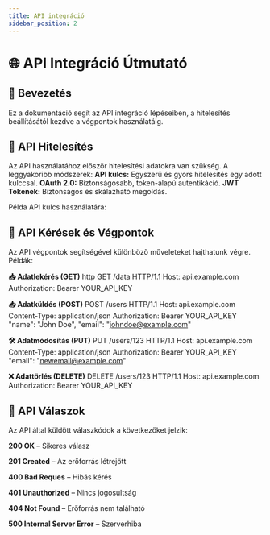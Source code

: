 ```yaml
---
title: API integráció
sidebar_position: 2
---
```

# 🌐 API Integráció Útmutató

## 📌 Bevezetés
Ez a dokumentáció segít az API integráció lépéseiben, a hitelesítés beállításától kezdve a végpontok használatáig.

## 🔐 API Hitelesítés
Az API használatához először hitelesítési adatokra van szükség. A leggyakoribb módszerek:
**API kulcs:** Egyszerű és gyors hitelesítés egy adott kulccsal.
**OAuth 2.0:** Biztonságosabb, token-alapú autentikáció.
**JWT Tokenek:** Biztonságos és skálázható megoldás.

Példa API kulcs használatára:
## 🔄 API Kérések és Végpontok
Az API végpontok segítségével különböző műveleteket hajthatunk végre. Példák:

**📥 Adatlekérés (GET)**
http
GET /data HTTP/1.1
Host: api.example.com
Authorization: Bearer YOUR_API_KEY


**📥 Adatküldés (POST)**
POST /users HTTP/1.1
Host: api.example.com
Content-Type: application/json
Authorization: Bearer YOUR_API_KEY
  "name": "John Doe",
  "email": "johndoe@example.com"

**🛠 Adatmódosítás (PUT)**
PUT /users/123 HTTP/1.1
Host: api.example.com
Content-Type: application/json
Authorization: Bearer YOUR_API_KEY
  "email": "newemail@example.com"

**❌ Adattörlés (DELETE)**
DELETE /users/123 HTTP/1.1
Host: api.example.com
Authorization: Bearer YOUR_API_KEY

## 📡 API Válaszok
Az API által küldött válaszkódok a következőket jelzik:

**200 OK** – Sikeres válasz

**201 Created** – Az erőforrás létrejött

**400 Bad Reques** – Hibás kérés

**401 Unauthorized** – Nincs jogosultság

**404 Not Found** – Erőforrás nem található

**500 Internal Server Error** – Szerverhiba